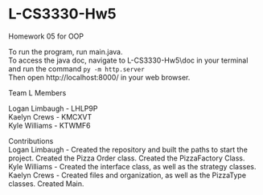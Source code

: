 # L-CS3330-Hw5
Homework 05 for OOP

To run the program, run main.java.  
To access the java doc, navigate to L-CS3330-Hw5\doc in your terminal and run the command
```py -m http.server```  
Then open http://localhost:8000/ in your web browser.  

Team L Members  

Logan Limbaugh - LHLP9P  
Kaelyn Crews - KMCXVT  
Kyle Williams - KTWMF6  

Contributions  
Logan Limbaugh - Created the repository and built the paths to start the project. Created the Pizza Order class. Created the PizzaFactory Class.  
Kyle Williams - Created the interface class, as well as the strategy classes.  
Kaelyn Crews - Created files and organization, as well as the PizzaType classes. Created Main.  

